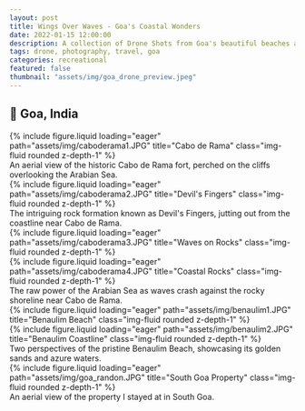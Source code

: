 ```yaml
---
layout: post
title: Wings Over Waves - Goa's Coastal Wonders
date: 2022-01-15 12:00:00
description: A collection of Drone Shots from Goa's beautiful beaches and landmarks
tags: drone, photography, travel, goa
categories: recreational
featured: false
thumbnail: "assets/img/goa_drone_preview.jpeg"
---
```


## 📍 Goa, India

<div class="row">
    <div class="col-sm mt-3 mt-md-0">
        {% include figure.liquid loading="eager" path="assets/img/caboderama1.JPG" title="Cabo de Rama" class="img-fluid rounded z-depth-1" %}
    </div>
</div>
<div class="caption">
    An aerial view of the historic Cabo de Rama fort, perched on the cliffs overlooking the Arabian Sea.
</div>

<div class="row mt-5">
    <div class="col-sm mt-3 mt-md-0">
        {% include figure.liquid loading="eager" path="assets/img/caboderama2.JPG" title="Devil's Fingers" class="img-fluid rounded z-depth-1" %}
    </div>
</div>
<div class="caption">
    The intriguing rock formation known as Devil's Fingers, jutting out from the coastline near Cabo de Rama.
</div>

<div class="row mt-5">
    <div class="col-sm mt-3 mt-md-0">
        {% include figure.liquid loading="eager" path="assets/img/caboderama3.JPG" title="Waves on Rocks" class="img-fluid rounded z-depth-1" %}
    </div>
    <div class="col-sm mt-3 mt-md-0">
        {% include figure.liquid loading="eager" path="assets/img/caboderama4.JPG" title="Coastal Rocks" class="img-fluid rounded z-depth-1" %}
    </div>
</div>
<div class="caption">
    The raw power of the Arabian Sea as waves crash against the rocky shoreline near Cabo de Rama.
</div>

<div class="row mt-5">
    <div class="col-sm mt-3 mt-md-0">
        {% include figure.liquid loading="eager" path="assets/img/benaulim1.JPG" title="Benaulim Beach" class="img-fluid rounded z-depth-1" %}
    </div>
    <div class="col-sm mt-3 mt-md-0">
        {% include figure.liquid loading="eager" path="assets/img/benaulim2.JPG" title="Benaulim Coastline" class="img-fluid rounded z-depth-1" %}
    </div>
</div>
<div class="caption">
    Two perspectives of the pristine Benaulim Beach, showcasing its golden sands and azure waters.
</div>


<div class="row mt-5">
    <div class="col-sm mt-3 mt-md-0">
        {% include figure.liquid loading="eager" path="assets/img/goa_randon.JPG" title="South Goa Property" class="img-fluid rounded z-depth-1" %}
    </div>
</div>
<div class="caption">
    An aerial view of the property I stayed at in South Goa.
</div>


